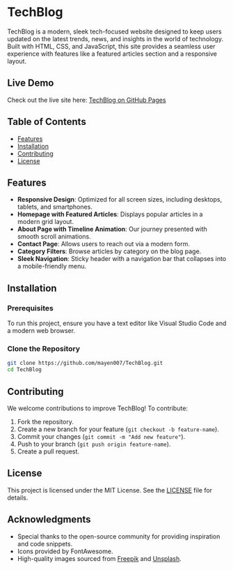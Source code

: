 # TechBlog

TechBlog is a modern, sleek tech-focused website designed to keep users updated on the latest trends, news, and insights in the world of technology. Built with HTML, CSS, and JavaScript, this site provides a seamless user experience with features like a featured articles section and a responsive layout.

## Live Demo

Check out the live site here: [TechBlog on GitHub Pages](https://mayen007.github.io/TechBlog/)


## Table of Contents
- [Features](#features)
- [Installation](#installation)
- [Contributing](#contributing)
- [License](#license)

## Features

- **Responsive Design**: Optimized for all screen sizes, including desktops, tablets, and smartphones.
- **Homepage with Featured Articles**: Displays popular articles in a modern grid layout.
- **About Page with Timeline Animation**: Our journey presented with smooth scroll animations.
- **Contact Page**: Allows users to reach out via a modern form.
- **Category Filters**: Browse articles by category on the blog page.
- **Sleek Navigation**: Sticky header with a navigation bar that collapses into a mobile-friendly menu.

## Installation

### Prerequisites
To run this project, ensure you have a text editor like Visual Studio Code and a modern web browser.

### Clone the Repository
```bash
git clone https://github.com/mayen007/TechBlog.git
cd TechBlog
```

## Contributing

We welcome contributions to improve TechBlog! To contribute:

1. Fork the repository.
2. Create a new branch for your feature (`git checkout -b feature-name`).
3. Commit your changes (`git commit -m "Add new feature"`).
4. Push to your branch (`git push origin feature-name`).
5. Create a pull request.

## License

This project is licensed under the MIT License. See the [LICENSE](LICENSE) file for details.

## Acknowledgments

- Special thanks to the open-source community for providing inspiration and code snippets.
- Icons provided by FontAwesome.
- High-quality images sourced from [Freepik](https://www.freepik.com) and [Unsplash](https://unsplash.com).

